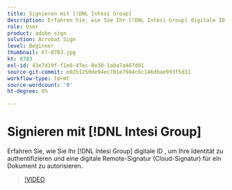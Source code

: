 ```yaml
---
title: Signieren mit [!DNL Intesi Group]
description: Erfahren Sie, wie Sie Ihr [!DNL Intesi Group] digitale ID mit Acrobat Sign
role: User
product: adobe sign
solution: Acrobat Sign
level: Beginner
thumbnail: KT-8703.jpg
kt: 8703
exl-id: 43e7d19f-f1e8-47ec-8e30-1aba7a467d01
source-git-commit: e02b1250de94ec781e7984c6c146dbae993f5d31
workflow-type: tm+mt
source-wordcount: '0'
ht-degree: 0%

---
```


# Signieren mit [!DNL Intesi Group]

Erfahren Sie, wie Sie Ihr [!DNL Intesi Group] digitale ID , um Ihre Identität zu authentifizieren und eine digitale Remote-Signatur (Cloud-Signatur) für ein Dokument zu autorisieren.

>[!VIDEO](https://video.tv.adobe.com/v/336989?hidetitle=true)
